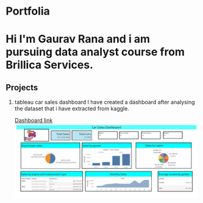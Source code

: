 # Portfolia
# Hi I'm Gaurav Rana and i am pursuing data analyst course from Brillica Services.

## Projects
1. tableau car sales dashboard
   I have created a dashboard after analysing the dataset that i have extracted from kaggle.

   [Dashboard link](https://github.com/ranagaurav23/car_sales_dashboard_tableau)
   ![image](https://github.com/ranagaurav23/car_sales_dashboard_tableau/blob/main/Dashboard%201%20(7).png?raw=true)
